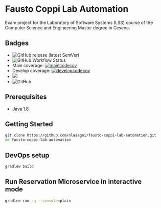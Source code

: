 # Fausto Coppi Lab Automation
Exam project for the Laboratory of Software Systems (LSS) course of the Computer Science and Engineering Master degree in Cesena.

## Badges
* ![GitHub release (latest SemVer)](https://img.shields.io/github/v/release/nlasagni/fausto-coppi-lab-automation)
* ![GitHub Workflow Status](https://img.shields.io/github/workflow/status/nlasagni/fausto-coppi-lab-automation/workflow)
* Main coverage: [![maincodecov](https://codecov.io/gh/nlasagni/fausto-coppi-lab-automation/branch/main/graph/badge.svg)](https://codecov.io/gh/nlasagni/fausto-coppi-lab-automation/branch/main)
* Develop coverage: [![developcodecov](https://codecov.io/gh/nlasagni/fausto-coppi-lab-automation/branch/develop/graph/badge.svg)](https://codecov.io/gh/nlasagni/fausto-coppi-lab-automation/branch/develop)
* <a href="https://nlasagni.github.io/fausto-coppi-lab-automation/fausto-coppi-lab-automation/"><img src="https://img.shields.io/badge/docs%20by-Dokka-green.svg"/></a>
* ![GitHub](https://img.shields.io/github/license/nlasagni/fausto-coppi-lab-automation)

## Prerequisites

* Java 1.8

## Getting Started

```bash
git clone https://github.com/nlasagni/fausto-coppi-lab-automation.git
cd fausto-coppi-lab-automation
```

## DevOps setup
```bash
gradlew build
```

## Run Reservation Microservice in interactive mode
```bash
gradlew run -q --console=plain
```
